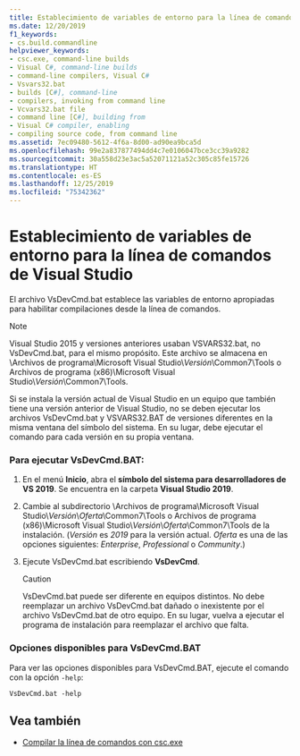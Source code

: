 ```yaml
---
title: Establecimiento de variables de entorno para la línea de comandos de Visual Studio
ms.date: 12/20/2019
f1_keywords:
- cs.build.commandline
helpviewer_keywords:
- csc.exe, command-line builds
- Visual C#, command-line builds
- command-line compilers, Visual C#
- Vsvars32.bat
- builds [C#], command-line
- compilers, invoking from command line
- Vcvars32.bat file
- command line [C#], building from
- Visual C# compiler, enabling
- compiling source code, from command line
ms.assetid: 7ec09480-5612-4f6a-8d00-ad90ea9bca5d
ms.openlocfilehash: 99e2a837877494dd4c7e0106047bce3cc39a9282
ms.sourcegitcommit: 30a558d23e3ac5a52071121a52c305c85fe15726
ms.translationtype: HT
ms.contentlocale: es-ES
ms.lasthandoff: 12/25/2019
ms.locfileid: "75342362"
---
```

# <a name="how-to-set-environment-variables-for-the-visual-studio-command-line"></a>Establecimiento de variables de entorno para la línea de comandos de Visual Studio

El archivo VsDevCmd.bat establece las variables de entorno apropiadas para habilitar compilaciones desde la línea de comandos.

> [!NOTE]
> Visual Studio 2015 y versiones anteriores usaban VSVARS32.bat, no VsDevCmd.bat, para el mismo propósito. Este archivo se almacena en \Archivos de programa\Microsoft Visual Studio\\*Versión*\Common7\Tools o Archivos de programa (x86)\Microsoft Visual Studio\\*Versión*\Common7\Tools.

Si se instala la versión actual de Visual Studio en un equipo que también tiene una versión anterior de Visual Studio, no se deben ejecutar los archivos VsDevCmd.bat y VSVARS32.BAT de versiones diferentes en la misma ventana del símbolo del sistema. En su lugar, debe ejecutar el comando para cada versión en su propia ventana.

### <a name="to-run-vsdevcmdbat"></a>Para ejecutar VsDevCmd.BAT:

1. En el menú **Inicio**, abra el **símbolo del sistema para desarrolladores de VS 2019**.  Se encuentra en la carpeta **Visual Studio 2019**.

2. Cambie al subdirectorio \Archivos de programa\Microsoft Visual Studio\\*Versión*\\*Oferta*\Common7\Tools o Archivos de programa (x86)\Microsoft Visual Studio\\*Versión*\\*Oferta*\Common7\Tools de la instalación.  (*Versión* es *2019* para la versión actual. *Oferta* es una de las opciones siguientes: *Enterprise*, *Professional* o *Community*.)

3. Ejecute VsDevCmd.bat escribiendo **VsDevCmd**.

    > [!CAUTION]
    > VsDevCmd.bat puede ser diferente en equipos distintos. No debe reemplazar un archivo VsDevCmd.bat dañado o inexistente por el archivo VsDevCmd.bat de otro equipo. En su lugar, vuelva a ejecutar el programa de instalación para reemplazar el archivo que falta.

### <a name="available-options-for-vsdevcmdbat"></a>Opciones disponibles para VsDevCmd.BAT

Para ver las opciones disponibles para VsDevCmd.BAT, ejecute el comando con la opción `-help`:

```console
VsDevCmd.bat -help
```

## <a name="see-also"></a>Vea también

- [Compilar la línea de comandos con csc.exe](./command-line-building-with-csc-exe.md)
